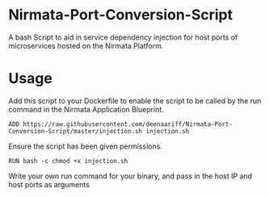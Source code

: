 # Nirmata-Port-Conversion-Script
A bash Script to aid in service dependency injection for host ports of microservices hosted on the Nirmata Platform. 

# Usage

Add this script to your Dockerfile to enable the script to be called by the run command in the Nirmata Application Blueprint.

 `ADD https://raw.githubusercontent.com/deenaariff/Nirmata-Port-Conversion-Script/master/injection.sh injection.sh`

Ensure the script has been given permissions.

`RUN bash -c chmod +x injection.sh`

Write your own run command for your binary, and pass in the host IP and host ports as arguments

